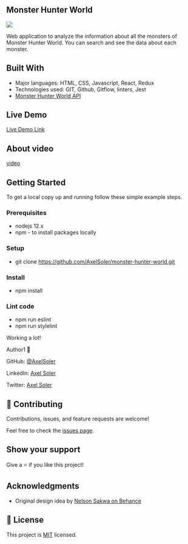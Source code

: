 ## Monster Hunter World

![](https://img.shields.io/badge/Microverse-blueviolet)

Web application to analyze the information about all the monsters of Monster Hunter World. You can search and see the data about each monster.

## Built With

- Major languages: HTML, CSS, Javascript, React, Redux
- Technologies used: GIT, Github, Gitflow, linters, Jest
- [Monster Hunter World API](https://docs.mhw-db.com/)

## Live Demo

[Live Demo Link](https://radiant-taffy-25c53a.netlify.app/)

## About video

[video](https://www.loom.com/share/398a28a1abd1413e81476d184d1cb843)

## Getting Started

To get a local copy up and running follow these simple example steps.

### Prerequisites
* nodejs 12.x
* npm - to install packages locally

### Setup
* git clone https://github.com/AxelSoler/monster-hunter-world.git

### Install
* npm install

### Lint code
* npm run eslint
* npm run stylelint

Working a lot! 

Author1 👤 

GitHub: [@AxelSoler](https://github.com/AxelSoler)

LinkedIn: [Axel Soler](https://www.linkedin.com/in/axel-soler-685985232/)

Twitter: [Axel Soler](https://twitter.com/AxelSoler18)

## 🤝 Contributing

Contributions, issues, and feature requests are welcome!

Feel free to check the [issues page](../../issues/).

## Show your support

Give a ⭐️ if you like this project!

## Acknowledgments

- Original design idea by [Nelson Sakwa on Behance](https://www.behance.net/sakwadesignstudio)

## 📝 License

This project is [MIT](./LICENSE.md) licensed.
